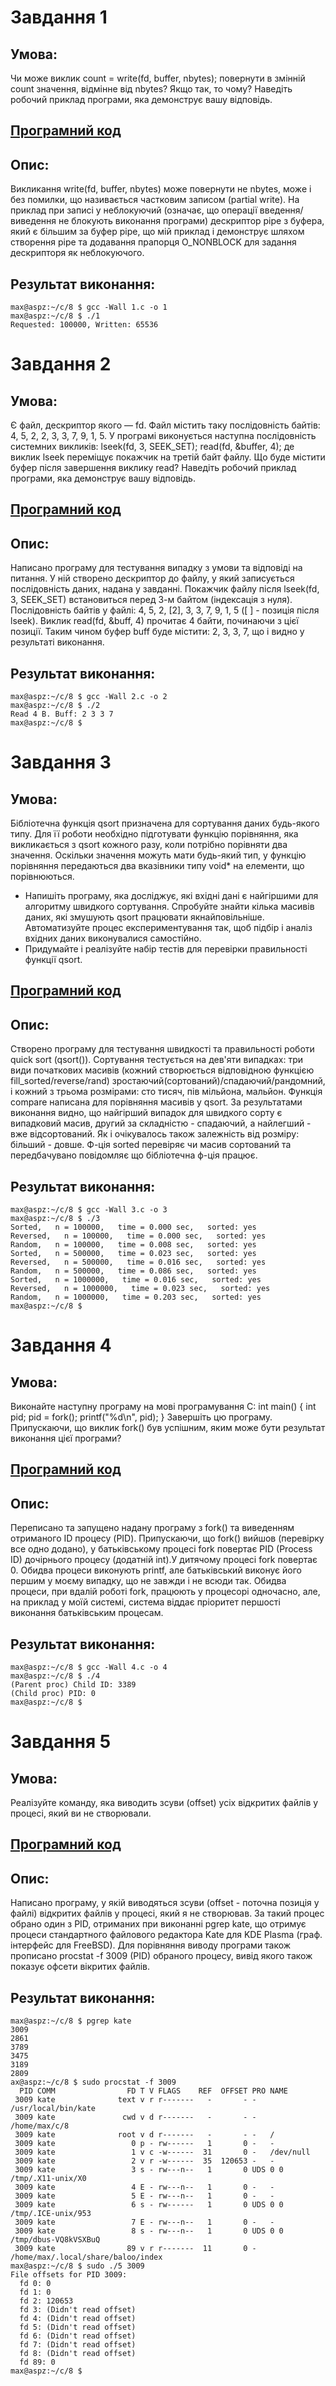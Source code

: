 # Завдання 1

## Умова:

Чи може виклик count = write(fd, buffer, nbytes); повернути в змінній count значення, відмінне від nbytes? Якщо так, то чому? Наведіть робочий приклад програми, яка демонструє вашу відповідь.

## [Програмний код](1.c)

## Опис:

Викликання write(fd, buffer, nbytes) може повернути не nbytes, може і без помилки, що називається
частковим записом (partial write). На приклад при записі у неблокуючий (означає, що операції
введення/виведення не блокують виконання програми) дескриптор pipe з буфера, який є більшим за
буфер pipe, що мій приклад і демонструє шляхом створення pipe та додавання прапорця O_NONBLOCK
для задання дескрипторя як неблокуючого.

## Результат виконання:

```
max@aspz:~/c/8 $ gcc -Wall 1.c -o 1
max@aspz:~/c/8 $ ./1
Requested: 100000, Written: 65536
```

# Завдання 2

## Умова:

Є файл, дескриптор якого — fd. Файл містить таку послідовність байтів: 4, 5, 2, 2, 3, 3, 7, 9, 1, 5. У програмі виконується наступна послідовність системних викликів:
lseek(fd, 3, SEEK_SET);
read(fd, &buffer, 4);
де виклик lseek переміщує покажчик на третій байт файлу. Що буде містити буфер після завершення виклику read? Наведіть робочий приклад програми, яка демонструє вашу відповідь.

## [Програмний код](2.c)

## Опис:

Написано програму для тестування випадку з умови та відповіді на питання. У ній створено
дескриптор до файлу, у який записується послідовність даних, надана у завданні.
Покажчик файлу після lseek(fd, 3, SEEK_SET) встановиться перед 3-м байтом (індексація з нуля).
Послідовність байтів у файлі: 4, 5, 2, [2], 3, 3, 7, 9, 1, 5 ([ ] - позиція після lseek).
Виклик read(fd, &buff, 4) прочитає 4 байти, починаючи з цієї позиції.
Таким чином буфер buff буде містити: 2, 3, 3, 7, що і видно у результаті виконання.

## Результат виконання:

```
max@aspz:~/c/8 $ gcc -Wall 2.c -o 2
max@aspz:~/c/8 $ ./2
Read 4 B. Buff: 2 3 3 7
max@aspz:~/c/8 $
```

# Завдання 3

## Умова:

Бібліотечна функція qsort призначена для сортування даних будь-якого типу. Для її роботи необхідно підготувати функцію порівняння, яка викликається з qsort кожного разу, коли потрібно порівняти два значення.
Оскільки значення можуть мати будь-який тип, у функцію порівняння передаються два вказівники типу void* на елементи, що порівнюються.
- Напишіть програму, яка досліджує, які вхідні дані є найгіршими для алгоритму швидкого сортування. Спробуйте знайти кілька масивів даних, які змушують qsort працювати якнайповільніше. Автоматизуйте процес експериментування так, щоб підбір і аналіз вхідних даних виконувалися самостійно.
- Придумайте і реалізуйте набір тестів для перевірки правильності функції qsort.

## [Програмний код](3.c)

## Опис:

Створено програму для тестування швидкості та правильності роботи quick sort (qsort()).
Сортування тестується на дев'яти випадках: три види початкових масивів (кожний створюється
відповідною функцією fill_sorted/reverse/rand) зростаючий(сортований)/спадаючий/рандомний,
і кожний з трьома розмірами: сто тисяч, пів мільйона, мальйон. Функція compare написана для
порівняння масивів у qsort. За результатами виконання видно, що найгірший випадок для швидкого
сорту є випадковий масив, другий за складністю - спадаючий, а найлегший - вже відсортований.
Як і очікувалось також залежність від розміру: більший - довше. Ф-ція sorted перевіряє чи
масив сортований та передбачувано повідомляє що бібліотечна ф-ція працює.

## Результат виконання:

```
max@aspz:~/c/8 $ gcc -Wall 3.c -o 3
max@aspz:~/c/8 $ ./3
Sorted,   n = 100000,   time = 0.000 sec,   sorted: yes
Reversed,   n = 100000,   time = 0.000 sec,   sorted: yes
Random,   n = 100000,   time = 0.008 sec,   sorted: yes
Sorted,   n = 500000,   time = 0.023 sec,   sorted: yes
Reversed,   n = 500000,   time = 0.016 sec,   sorted: yes
Random,   n = 500000,   time = 0.086 sec,   sorted: yes
Sorted,   n = 1000000,   time = 0.016 sec,   sorted: yes
Reversed,   n = 1000000,   time = 0.023 sec,   sorted: yes
Random,   n = 1000000,   time = 0.203 sec,   sorted: yes
max@aspz:~/c/8 $
```

# Завдання 4

## Умова:

Виконайте наступну програму на мові програмування С:
int main() {
  int pid;
  pid = fork();
  printf("%d\n", pid);
}
Завершіть цю програму. Припускаючи, що виклик fork() був успішним, яким може бути результат виконання цієї програми?


## [Програмний код](4.c)

## Опис:

Переписано та запущено надану програму з fork() та виведенням отриманого ID процесу (PID).
Припускаючи, що fork() вийшов (перевірку все одно додано), у батьківському процесі fork
повертає PID (Process ID) дочірнього процесу (додатній int).У дитячому процесі fork повертає 0.
Обидва процеси виконують printf, але батьківський виконує його першим у моєму випадку, що
не завжди і не всюди так. Обидва процеси, при вдалій роботі fork, працюють у процесорі одночасно,
але, на приклад у моїй системі, система віддає пріоритет першості виконання батьківським процесам.

## Результат виконання:

```
max@aspz:~/c/8 $ gcc -Wall 4.c -o 4
max@aspz:~/c/8 $ ./4
(Parent proc) Child ID: 3389
(Child proc) PID: 0
max@aspz:~/c/8 $
```

# Завдання 5

## Умова:

Реалізуйте команду, яка виводить зсуви (offset) усіх відкритих файлів у процесі, який ви не створювали.

## [Програмний код](5.c)

## Опис:

Написано програму, у якій виводяться зсуви (offset - поточна позиція у файлі) відкритих файлів у процесі,
який я не створював. За такий процес обрано один з PID, отриманих при виконанні pgrep kate, що
отримує процеси стандартного файлового редактора Kate для KDE Plasma (граф. інтерфейс для FreeBSD).
Для порівняння виводу програми також прописано procstat -f 3009 (PID) обраного процесу, вивід якого
також показує офсети вікритих файлів.

## Результат виконання:

```
max@aspz:~/c/8 $ pgrep kate
3009
2861
3789
3475
3189
2809
ax@aspz:~/c/8 $ sudo procstat -f 3009
  PID COMM                FD T V FLAGS    REF  OFFSET PRO NAME
 3009 kate              text v r r-------   -       - -   /usr/local/bin/kate
 3009 kate               cwd v d r-------   -       - -   /home/max/c/8
 3009 kate              root v d r-------   -       - -   /
 3009 kate                 0 p - rw------   1       0 -   -
 3009 kate                 1 v c -w------  31       0 -   /dev/null
 3009 kate                 2 v r -w------  35  120653 -   -
 3009 kate                 3 s - rw---n--   1       0 UDS 0 0 /tmp/.X11-unix/X0
 3009 kate                 4 E - rw---n--   1       0 -   -
 3009 kate                 5 E - rw---n--   1       0 -   -
 3009 kate                 6 s - rw------   1       0 UDS 0 0 /tmp/.ICE-unix/953
 3009 kate                 7 E - rw---n--   1       0 -   -
 3009 kate                 8 s - rw---n--   1       0 UDS 0 0 /tmp/dbus-VQ8kVSXBuQ
 3009 kate                89 v r r-------  11       0 -   /home/max/.local/share/baloo/index
max@aspz:~/c/8 $ sudo ./5 3009
File offsets for PID 3009:
  fd 0: 0
  fd 1: 0
  fd 2: 120653
  fd 3: (Didn't read offset)
  fd 4: (Didn't read offset)
  fd 5: (Didn't read offset)
  fd 6: (Didn't read offset)
  fd 7: (Didn't read offset)
  fd 8: (Didn't read offset)
  fd 89: 0
max@aspz:~/c/8 $
```
